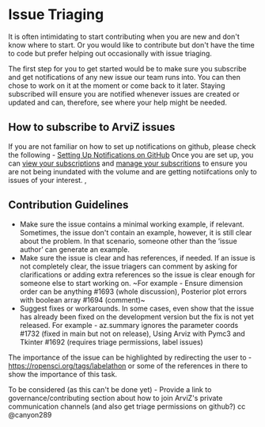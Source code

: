 # Issue Triaging

It is often intimidating to start contributing when you are new and don't know where to start. Or you would like to contribute but don't have the time to code but prefer helping out occasionally with issue triaging. 

The first step for you to get started would be to make sure you subscribe and get notifications of any new issue our team runs into. You can then chose to work on it at the moment or come back to it later. Staying subscribed will ensure you are notified whenever issues are created or updated and can, therefore, see where your help might be needed. 

## How to subscribe to ArviZ issues

If you are not familiar on how to set up notifications on github, please check the following - [Setting Up Notifications on GitHub](https://docs.github.com/en/github/managing-subscriptions-and-notifications-on-github/setting-up-notifications/configuring-notifications#configuring-your-watch-settings-for-an-individual-repository)
Once you are set up, you can [view your subscriptions](https://docs.github.com/en/github/managing-subscriptions-and-notifications-on-github/managing-subscriptions-for-activity-on-github/viewing-your-subscriptions) and [manage your subscritions](https://docs.github.com/en/github/managing-subscriptions-and-notifications-on-github/managing-subscriptions-for-activity-on-github/managing-your-subscriptions) to ensure you are not being inundated with the volume and are getting notiifcations only to issues of your interest. ,

## Contribution Guidelines

- Make sure the issue contains a minimal working example, if relevant. Sometimes, the issue don't contain an example, however, it is still clear about the problem. In that scenario, someone other than the ‘issue author’ can generate an example.
- Make sure the issue is clear and has references, if needed. If an issue is not completely clear, the issue triagers can comment by asking for clarifications or adding extra references so the issue is clear enough for someone else to start working on. ~For example - Ensure dimension order can be anything #1693         (whole discussion), Posterior plot errors with boolean array #1694 (comment)~
- Suggest fixes or workarounds. In some cases, even show that the issue has already been fixed on the development version but the fix is not yet released. For example - az.summary ignores the parameter coords #1732 (fixed in main but not on release), Using Arviz with Pymc3 and Tkinter #1692 (requires triage permissions, label issues)



The importance of the issue can be highlighted by redirecting the user to  - https://ropensci.org/tags/labelathon or some of the references in there to show the importance  of this task.

To be considered (as this can't be done yet)  - Provide a link to governance/contributing section about how to join ArviZ's private communication channels (and also get triage     permissions on github?) cc @canyon289


